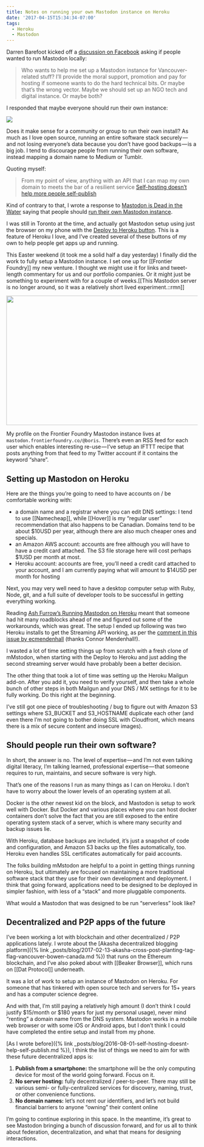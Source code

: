 ```yaml
---
title: Notes on running your own Mastodon instance on Heroku
date: '2017-04-15T15:34:34-07:00'
tags:
  - Heroku
  - Mastodon
---
```


Darren Barefoot kicked off a <a href="https://www.facebook.com/dbarefoot/posts/10155060142235600" data-href="https://www.facebook.com/dbarefoot/posts/10155060142235600" class="markup--anchor markup--p-anchor" rel="noopener" target="_blank">discussion on Facebook</a> asking if people wanted to run Mastodon locally:

> Who wants to help me set up a Mastodon instance for Vancouver-related stuff? I’ll provide the moral support, promotion and pay for hosting if someone wants to do the hard technical bits.
> Or maybe that’s the wrong vector. Maybe we should set up an NGO tech and digital instance. Or maybe both?

I responded that maybe everyone should run their own instance:</p>

<img class="graf-image" data-image-id="1*IWD5lyPAqw8NibZPfvHDNA.png" data-width="479" data-height="376" src="https://microblog.bmannconsulting.com/uploads/2020/c339a4e9e1.jpg">

Does it make sense for a community or group to run their own install? As much as I love open source, running an entire software stack securely — and not losing everyone’s data because you don’t have good backups — is a big job. I tend to discourage people from running their own software, instead mapping a domain name to Medium or Tumblr.

Quoting myself:
<blockquote name="a11d" id="a11d" class="graf graf--pullquote graf-after--p">From my point of view, anything with an API that I can map my own domain to meets the bar of a resilient service <a href="https://medium.bmannconsulting.com/self-hosting-doesnt-help-more-people-self-publish-b6bde64d2bcb" data-href="https://medium.bmannconsulting.com/self-hosting-doesnt-help-more-people-self-publish-b6bde64d2bcb" class="markup--anchor markup--pullquote-anchor" rel="noopener" target="_blank">Self-hosting doesn’t help more people self-publish</a>
</blockquote>

Kind of contrary to that, I wrote a response to <a href="https://hackernoon.com/mastodon-is-dead-in-the-water-888c10e8abb1">Mastodon is Dead in the Water</a> saying that people should <a href="{% link _posts/blog/2017-04-09-run-your-own-mastodon-instance.md %}">run their own Mastodon instance</a>.

I was still in Toronto at the time, and actually got Mastodon setup using just the browser on my phone with the <a href="https://github.com/tootsuite/documentation/blob/master/Running-Mastodon/Heroku-guide.md">Deploy to Heroku button</a>. This is a feature of Heroku I love, and I’ve created several of these buttons of my own to help people get apps up and running.

This Easter weekend (it took me a solid half a day yesterday) I finally did the work to fully setup a Mastodon instance. I set one up for [[Frontier Foundry]] my new venture. I thought we might use it for links and tweet-length commentary for us and our portfolio companies. Or it might just be something to experiment with for a couple of weeks.[[This Mastodon server is no longer around, so it was a relatively short lived experiment.::rmn]]

<img class="graf-image" width="700" height="340" src="https://microblog.bmannconsulting.com/uploads/2020/8831df6ccf.jpg">

My profile on the Frontier Foundry Mastodon instance lives at `mastodon.frontierfoundry.co/@boris`. There’s even an RSS feed for each user which enables interesting re-use — I’ve setup an IFTTT recipe that posts anything from that feed to my Twitter account if it contains the keyword “share”.

## Setting up Mastodon on Heroku

Here are the things you’re going to need to have accounts on / be comfortable working with:

* a domain name and a registrar where you can edit DNS settings: I tend to use [[Namecheap]], while [[Hover]] is my “regular user” recommendation that also happens to be Canadian. Domains tend to be about $10USD per year, although there are also much cheaper ones and specials.
* an Amazon AWS account: accounts are free although you will have to have a credit card attached. The S3 file storage here will cost perhaps $1USD per month at most.
* Heroku account: accounts are free, you’ll need a credit card attached to your account, and I am currently paying what will amount to $14USD per month for hosting

Next, you may very well need to have a desktop computer setup with Ruby, Node, git, and a full suite of developer tools to be successful in getting everything working.

Reading <a href="https://ashfurrow.com/blog/running-mastodon-on-heroku/">Ash Furrow’s Running Mastodon on Heroku</a> meant that someone had hit many roadblocks ahead of me and figured out some of the workarounds, which was great. The setup I ended up following was two Heroku installs to get the Streaming API working, as per the <a href="https://github.com/tootsuite/mastodon/issues/1119#issuecomment-292816340">comment in this issue by ecmendenhall</a> (thanks Connor Mendenhall!).

I wasted a lot of time setting things up from scratch with a fresh clone of mMstodon, when starting with the Deploy to Heroku and just adding the second streaming server would have probably been a better decision.

The other thing that took a lot of time was setting up the Heroku Mailgun add-on. After you add it, you need to verify yourself, and then take a whole bunch of other steps in both Mailgun and your DNS / MX settings for it to be fully working. Do this right at the beginning.

I’ve still got one piece of troubleshooting / bug to figure out with Amazon S3 settings where S3_BUCKET and S3_HOSTNAME duplicate each other (and even there I’m not going to bother doing SSL with Cloudfront, which means there is a mix of secure content and insecure images).

## Should people run their own software?

In short, the answer is no. The level of expertise — and I’m not even talking digital literacy, I’m talking learned, professional expertise — that someone requires to run, maintains, and secure software is very high.</p>

That’s one of the reasons I run as many things as I can on Heroku. I don’t have to worry about the lower levels of an operating system at all.

Docker is the other newest kid on the block, and Mastodon is setup to work well with Docker. But Docker and various places where you can host docker containers don’t solve the fact that you are still exposed to the entire operating system stack of a server, which is where many security and backup issues lie.

With Heroku, database backups are included, it’s just a snapshot of code and configuration, and Amazon S3 backs up the files automatically, too. Heroku even handles SSL certificates automatically for paid accounts.

The folks building mMstodon are helpful to a point in getting things running on Heroku, but ultimately are focused on maintaining a more traditional software stack that they use for their own development and deployment. I think that going forward, applications need to be designed to be deployed in simpler fashion, with less of a “stack” and more pluggable components.

What would a Mastodon that was designed to be run “serverless” look like?

## Decentralized and P2P apps of the future

I’ve been working a lot with blockchain and other decentralized / P2P applications lately. I wrote about the [Akasha decentralized blogging platform]({% link _posts/blog/2017-02-13-akasha-cross-post-planting-tag-flag-vancouver-bowen-canada.md %}) that runs on the Ethereum blockchain, and I’ve also poked about with [[Beaker Browser]], which runs on [[Dat Protocol]] underneath.

It was a lot of work to setup an instance of Mastodon on Heroku. For someone that has tinkered with open source tech and servers for 15+ years and has a computer science degree.

And with that, I’m still paying a relatively high amount (I don’t think I could justify $15/month or $180 years for just my personal usage), never mind “renting” a domain name from the DNS system. Mastodon works in a mobile web browser or with some iOS or Android apps, but I don’t think I could have completed the entire setup and install from my phone.

[As I wrote before]({% link _posts/blog/2016-08-01-self-hosting-doesnt-help-self-publish.md %}), I think the list of things we need to aim for with these future decentralized apps is:</p>

1. **Publish from a smartphone:** the smartphone will be the only computing device for most of the world going forward. Focus on it.
2. **No server hosting:** fully decentralized / peer-to-peer. There may still be various semi- or fully-centralized services for discovery, naming, trust, or other convenience functions.
3. **No domain names:** let’s not rent our identifiers, and let’s not build financial barriers to anyone “owning” their content online

I’m going to continue exploring in this space. In the meantime, it’s great to see Mastodon bringing a bunch of discussion forward, and for us all to think about federation, decentralization, and what that means for designing interactions.